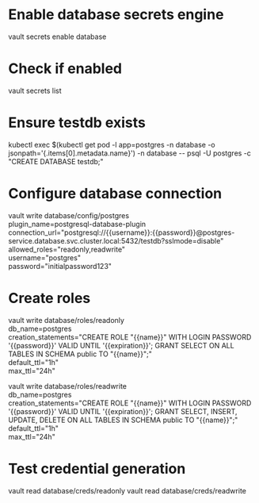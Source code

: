 # Enable database secrets engine

vault secrets enable database

# Check if enabled

vault secrets list

# Ensure testdb exists

kubectl exec $(kubectl get pod -l app=postgres -n database -o jsonpath='{.items[0].metadata.name}') -n database -- psql -U postgres -c "CREATE DATABASE testdb;"

# Configure database connection

vault write database/config/postgres \
 plugin_name=postgresql-database-plugin \
 connection_url="postgresql://{{username}}:{{password}}@postgres-service.database.svc.cluster.local:5432/testdb?sslmode=disable" \
 allowed_roles="readonly,readwrite" \
 username="postgres" \
 password="initialpassword123"

# Create roles

vault write database/roles/readonly \
 db_name=postgres \
 creation_statements="CREATE ROLE \"{{name}}\" WITH LOGIN PASSWORD '{{password}}' VALID UNTIL '{{expiration}}'; GRANT SELECT ON ALL TABLES IN SCHEMA public TO \"{{name}}\";" \
 default_ttl="1h" \
 max_ttl="24h"

vault write database/roles/readwrite \
 db_name=postgres \
 creation_statements="CREATE ROLE \"{{name}}\" WITH LOGIN PASSWORD '{{password}}' VALID UNTIL '{{expiration}}'; GRANT SELECT, INSERT, UPDATE, DELETE ON ALL TABLES IN SCHEMA public TO \"{{name}}\";" \
 default_ttl="1h" \
 max_ttl="24h"

# Test credential generation

vault read database/creds/readonly
vault read database/creds/readwrite
